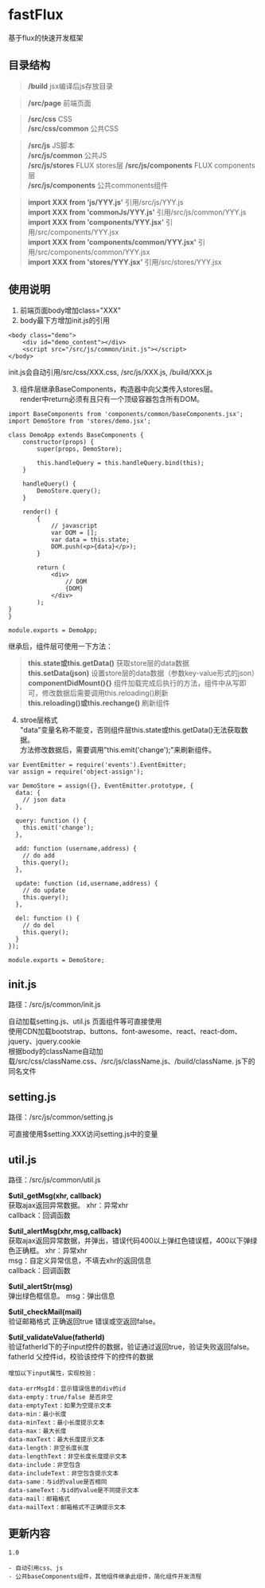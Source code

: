 # fastFlux
基于flux的快速开发框架

## 目录结构
> **/build** jsx编译后js存放目录  

> **/src/page** 前端页面  

> **/src/css** CSS  
> **/src/css/common** 公共CSS  

> **/src/js** JS脚本  
> **/src/js/common** 公共JS  
> **/src/js/stores** FLUX stores层
> **/src/js/components** FLUX components层  
> **/src/js/components** 公共commonents组件

> **import XXX from 'js/YYY.js'** 引用/src/js/YYY.js  
> **import XXX from 'commonJs/YYY.js'** 引用/src/js/common/YYY.js  
> **import XXX from 'components/YYY.jsx'** 引用/src/components/YYY.jsx  
> **import XXX from 'components/common/YYY.jsx'** 引用/src/components/common/YYY.jsx  
> **import XXX from 'stores/YYY.jsx'** 引用/src/stores/YYY.jsx  

## 使用说明
1. 前端页面body增加class="XXX"
2. body最下方增加init.js的引用
```
<body class="demo">
	<div id="demo_content"></div>
	<script src="/src/js/common/init.js"></script>
</body>
```
init.js会自动引用/src/css/XXX.css, /src/js/XXX.js, /build/XXX.js

3. 组件层继承BaseComponents，构造器中向父类传入stores层。  
render中return必须有且只有一个顶级容器包含所有DOM。

```
import BaseComponents from 'components/common/baseComponents.jsx';
import DemoStore from 'stores/demo.jsx';

class DemoApp extends BaseComponents {
    constructor(props) {
        super(props, DemoStore);
        
        this.handleQuery = this.handleQuery.bind(this);
    }
    
    handleQuery() {
        DemoStore.query();
    }
    
    render() {
        {
            // javascript
            var DOM = [];
            var data = this.state;
            DOM.push(<p>{data}</p>);
        }

        return (
            <div>
                // DOM
                {DOM}
            </div>
        );
}
}

module.exports = DemoApp;
```
继承后，组件层可使用一下方法：  
> **this.state或this.getData()** 获取store层的data数据  
> **this.setData(json)** 设置store层的data数据（参数key-value形式的json）  
> **componentDidMount(){}** 组件加载完成后执行的方法，组件中从写即可，修改数据后需要调用this.reloading()刷新  
> **this.reloading()或this.rechange()** 刷新组件

4. stroe层格式  
"data"变量名称不能变，否则组件层this.state或this.getData()无法获取数据。  
方法修改数据后，需要调用"this.emit('change');"来刷新组件。
```
var EventEmitter = require('events').EventEmitter;
var assign = require('object-assign');

var DemoStore = assign({}, EventEmitter.prototype, {
  data: {
    // json data
  },

  query: function () {
    this.emit('change');
  },

  add: function (username,address) {
    // do add
    this.query();
  },

  update: function (id,username,address) {
    // do update
    this.query();
  },

  del: function () {
    // do del
    this.query();
  }
});

module.exports = DemoStore;

```

## init.js
路径：/src/js/common/init.js  

自动加载setting.js、util.js 页面组件等可直接使用  
使用CDN加载bootstrap、buttons、font-awesome、react、react-dom、jquery、jquery.cookie   
根据body的className自动加载/src/css/className.css、/src/js/className.js、/build/className.
js下的同名文件

## setting.js
路径：/src/js/common/setting.js

可直接使用$setting.XXX访问setting.js中的变量

## util.js
路径：/src/js/common/util.js

**$util_getMsg(xhr, callback)**  
获取ajax返回异常数据。
xhr：异常xhr   
callback：回调函数

**$util_alertMsg(xhr,msg,callback)**  
获取ajax返回异常数据，并弹出，错误代码400以上弹红色错误框，400以下弹绿色正确框。
xhr：异常xhr  
msg：自定义异常信息，不填去xhr的返回信息  
callback：回调函数

**$util_alertStr(msg)**  
弹出绿色框信息。
msg：弹出信息

**$util_checkMail(mail)**  
验证邮箱格式 正确返回true 错误或空返回false。

**$util_validateValue(fatherId)**  
验证fatherId下的子input控件的数据，验证通过返回true，验证失败返回false。  
fatherId 父控件id，校验该控件下的控件的数据  

```
增加以下input属性，实现校验：

data-errMsgId：显示错误信息的div的id  
data-empty：true/false 是否非空  
data-emptyText：如果为空提示文本  
data-min：最小长度  
data-minText：最小长度提示文本  
data-max：最大长度  
data-maxText：最大长度提示文本  
data-length：非空长度长度  
data-lengthText：非空长度长度提示文本  
data-include：非空包含  
data-includeText：非空包含提示文本  
data-same：与id的value是否相同  
data-sameText：与id的value是不同提示文本  
data-mail：邮箱格式  
data-mailText：邮箱格式不正确提示文本
```



## 更新内容
```
1.0

- 自动引用css、js
- 公共baseComponents组件，其他组件继承此组件，简化组件开发流程

```
